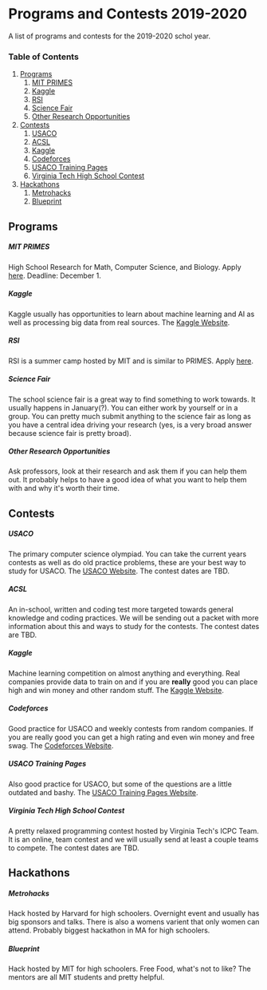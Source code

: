 # Programs and Contests 2019-2020
A list of programs and contests for the 2019-2020 schol year.

### Table of Contents
1. [Programs](#Programs)
    1. [MIT PRIMES](#MIT-PRIMES)
    2. [Kaggle](#Kaggle)
    3. [RSI](#RSI)
    4. [Science Fair](#Science-Fair)
    5. [Other Research Opportunities](#Other-Research-Opportunities)
2. [Contests](#Contests)
    1. [USACO](#USACO)
    2. [ACSL](#ACSL)
    3. [Kaggle](#Kaggle)
    4. [Codeforces](#Codeforces)
    5. [USACO Training Pages](#USACO-Training-Pages)
    6. [Virginia Tech High School Contest](#Virginia-Tech-High-School-Contest)
3. [Hackathons](#Hackathons)
    1. [Metrohacks](#Metrohacks)
    2. [Blueprint](#Blueprint)

## Programs
##### MIT PRIMES
High School Research for Math, Computer Science, and Biology. Apply [here](http://math.mit.edu/research/highschool/primes/apply.php). Deadline: December 1.

##### Kaggle
Kaggle usually has opportunities to learn about machine learning and AI as well as processing big data from real sources. The [Kaggle Website](kaggle.com).

##### RSI
RSI is a summer camp hosted by MIT and is similar to PRIMES. Apply [here](https://www.cee.org/research-science-institute).

##### Science Fair
The school science fair is a great way to find something to work towards. It usually happens in January(?). You can either work by yourself or in a group. You can pretty much submit anything to the science fair as long as you have a central idea driving your research (yes, is a very broad answer because science fair is pretty broad).

##### Other Research Opportunities
Ask professors, look at their research and ask them if you can help them out. It probably helps to have a good idea of what you want to help them with and why it's worth their time.

## Contests
##### USACO
The primary computer science olympiad. You can take the current years contests as well as do old practice problems, these are your best way to study for USACO. The [USACO Website](http://usaco.org). The contest dates are TBD.

##### ACSL
An in-school, written and coding test more targeted towards general knowledge and coding practices. We will be sending out a packet with more information about this and ways to study for the contests. The contest dates are TBD.

##### Kaggle
Machine learning competition on almost anything and everything. Real companies provide data to train on and if you are **really** good you can place high and win money and other random stuff. The [Kaggle Website](kaggle.com).

##### Codeforces
Good practice for USACO and weekly contests from random companies. If you are really good you can get a high rating and even win money and free swag. The [Codeforces Website](https://codeforces.com).

##### USACO Training Pages
Also good practice for USACO, but some of the questions are a little outdated and bashy. The [USACO Training Pages Website](https://train.usaco.org/usacogate).

##### Virginia Tech High School Contest
A pretty relaxed programming contest hosted by Virginia Tech's ICPC Team. It is an online, team contest and we will usually send at least a couple teams to compete. The contest dates are TBD.

## Hackathons
##### Metrohacks
Hack hosted by Harvard for high schoolers. Overnight event and usually has big sponsors and talks. There is also a womens varient that only women can attend. Probably biggest hackathon in MA for high schoolers.

##### Blueprint
Hack hosted by MIT for high schoolers. Free Food, what's not to like? The mentors are all MIT students and pretty helpful.



